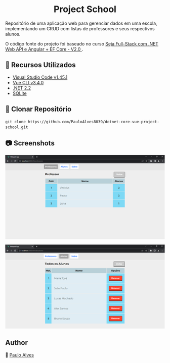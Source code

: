 <h1 align="center">Project School</h1>

Repositório de uma aplicação web para gerenciar dados em uma escola, implementando um CRUD com listas de professores e seus respectivos alunos.


O código fonte do projeto foi baseado no curso [Seja Full-Stack com .NET Web API e Angular + EF Core - V2.0
](https://www.udemy.com/course/fullstack-vuejs-dotnetcore-efcore/).

## :wrench: Recursos Utilizados

- [Visual Studio Code v1.45.1](https://code.visualstudio.com/)
- [Vue CLI v3.4.0](https://cli.vuejs.org/)
- [.NET 2.2](https://dotnet.microsoft.com/en-us/download/dotnet/2.2)
- [SQLite](https://www.sqlite.org/index.html)

## :floppy_disk: Clonar Repositório

`git clone https://github.com/PauloAlves8039/dotnet-core-vue-project-school.git`

## :camera: Screenshots

<p align="center"> <img src="https://github.com/PauloAlves8039/dotnet-core-vue-project-school/blob/master/frontend/project-school/src/assets/img/screenshot1.png" /></p>

<p align="center"> <img src="https://github.com/PauloAlves8039/dotnet-core-vue-project-school/blob/master/frontend/project-school/src/assets/img/screenshot2.png" /></p>

## Author

:boy: [Paulo Alves](https://github.com/PauloAlves8039)
